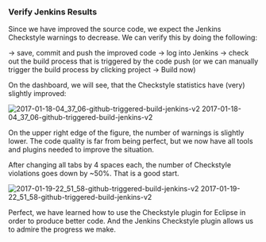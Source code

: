 ### Verify Jenkins Results

Since we have improved the source code, we expect the Jenkins Checkstyle warnings to decrease. We can verify this by doing the following:

-> save, commit and push the improved code -> log into Jenkins -> check out the build process that is triggered by the code push (or we can manually trigger the build process by clicking project -> Build now)

On the dashboard, we will see, that the Checkstyle statistics have (very) slightly improved:


![2017-01-18-04_37_06-github-triggered-build-jenkins-v2](https://user-images.githubusercontent.com/558905/38052822-52471652-32a0-11e8-8549-09ce7d8d180c.png)
2017-01-18-04_37_06-github-triggered-build-jenkins-v2

On the upper right edge of the figure, the number of warnings is slightly lower. The code quality is far from being perfect, but we now have all tools and plugins needed to improve the situation.

After changing all tabs by 4 spaces each, the number of Checkstyle violations goes down by ~50%. That is a good start.


![2017-01-19-22_51_58-github-triggered-build-jenkins-v2](https://user-images.githubusercontent.com/558905/38052823-5257790c-32a0-11e8-9b31-66d6789fb136.png)
2017-01-19-22_51_58-github-triggered-build-jenkins-v2

Perfect, we have learned how to use the Checkstyle plugin for Eclipse in order to produce better code. And the Jenkins Checkstyle plugin allows us to admire the progress we make.

